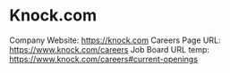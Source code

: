 # Knock.com

Company Website: https://knock.com
Careers Page URL: https://www.knock.com/careers
Job Board URL temp: https://www.knock.com/careers#current-openings